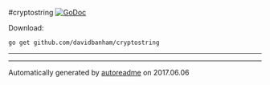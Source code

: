 #cryptostring [![GoDoc](https://godoc.org/github.com/davidbanham/cryptostring?status.png)](https://godoc.org/github.com/davidbanham/cryptostring)


Download:
```shell
go get github.com/davidbanham/cryptostring
```

* * *


* * *
Automatically generated by [autoreadme](https://github.com/jimmyfrasche/autoreadme) on 2017.06.06
